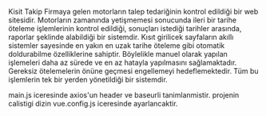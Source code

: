 Kisit Takip
Firmaya gelen motorların talep tedariğinin kontrol edildiği bir web sitesidir.
Motorların zamanında yetişmemesi sonucunda ileri bir tarihe öteleme işlemlerinin kontrol edildiği, sonuçları istediği tarihler arasında, raporlar şeklinde alabildiği bir sistemdir.
Kısıt girilicek sayfaların akıllı sistemler sayesinde en yakın en uzak tarihe öteleme gibi otomatik doldurabilme özelliklerine sahiptir. Böylelikle manuel olarak yapılan işlemeleri daha az sürede ve en az hatayla yapılmasını sağlamaktadır. Gereksiz ötelemelerin önüne geçmesi engellemeyi hedeflemektedir. Tüm bu işlemlerin tek bir yerden yönetildiği bir sistemdir.

main.js iceresinde axios'un header ve baseurli tanimlanmistir.
projenin calistigi dizin vue.config.js iceresinde ayarlancaktir.
